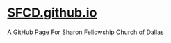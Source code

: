 # [SFCD.github.io](https://stevenpjohnso.github.io/sfcd.github.io/)

A GitHub Page For Sharon Fellowship Church of Dallas